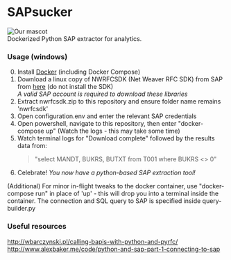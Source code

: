# SAPsucker  
![Our mascot](https://github.com/joshua-barber/SAPsucker/blob/master/SAPsucker.PNG)  
Dockerized Python SAP extractor for analytics.  


### Usage (windows)
0) Install [Docker](https://docs.docker.com/docker-for-windows/install/#start-docker-for-windows) (including Docker Compose)
1) Download a linux copy of NWRFCSDK (Net Weaver RFC SDK) from SAP from [here](http://sap.github.io/PyRFC/install.html) (do not install the SDK)  
    _*A valid SAP account is required to download these libraries*_  
2) Extract nwrfcsdk.zip to this repository and ensure folder name remains 'nwrfcsdk'    
3) Open configuration.env and enter the relevant SAP credentials  
4) Open powershell, navigate to this repository, then enter "docker-compose up" (Watch the logs - this may take some time)  
5) Watch terminal logs for "Download complete" followed by the results data from:  
    >"select MANDT, BUKRS, BUTXT from T001 where BUKRS <> 0"  
6) Celebrate! *You now have a python-based SAP extraction tool!*

(Additional) For minor in-flight tweaks to the docker container, use "docker-compose run" in place of 'up' - this will drop you into a terminal inside the container. The connection and SQL query to SAP is specified inside query-builder.py  

### Useful resources  
http://wbarczynski.pl/calling-bapis-with-python-and-pyrfc/  
http://www.alexbaker.me/code/python-and-sap-part-1-connecting-to-sap  
